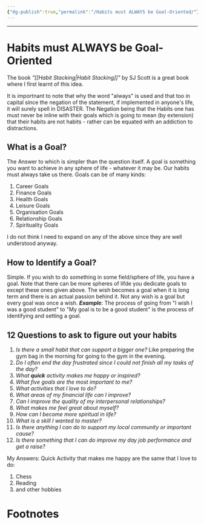 ```yaml
---
{"dg-publish":true,"permalink":"/Habits must ALWAYS be Goal-Oriented/"}
---
```


---
# Habits must ALWAYS be Goal-Oriented
The book *"[[Habit Stacking\|Habit Stacking]]"* by SJ Scott is a great book where I first learnt of this idea.

It is importnant to note that why the word "always" is used and that too in capital since the negation of the statement, if implemented in anyone's life, it will surely spell in DISASTER. The Negation being that the Habits one has must never be inline with their goals which is going to mean (by extension) that their habits are not habits - rather can be equated with an addiction to distractions.

## What is a Goal?
The Answer to which is simpler than the question itself. A goal is something you want to achieve in any sphere of life - whatever it may be. Our habits must always take us there.
Goals can be of many kinds:
1. Career Goals
2. Finance Goals
3. Health Goals
4. Leisure Goals
5. Organisation Goals
6. Relationship Goals
7. Spirituality Goals

I do not think I need to expand on any of the above since they are well understood anyway.

## How to Identify a Goal?
Simple. If you wish to do something in some field/sphere of life, you have a goal. Note that there can be more spheres of lifde you dedicate goals to except these ones given above.
The wish becomes a goal when it is long term and there is an actual passion behind it. Not any wish is a goal but every goal was once a wish. 
***Example***: The process of going from "I wish I was a good student" to "My goal is to be a good student" is the process of identifying and setting a goal.

## 12 Questions to ask to figure out your habits
1. *Is there a small habit that can support a bigger one?* Like preparing the gym bag in the morning for going to the gym in the evening.
2. *Do I often end the day frustrated since I could not finish all my tasks of the day?*
3. *What **quick** activity makes me happy or inspired?*
4. *What five goals are the most important to me?*
5. *What activities that I love to do?*
6. *What areas of my financial life can I improve?*
7. *Can I improve the quality of my interpersonal relationships?*
8. *What makes me feel great about myself?*
9. *How can I become more spiritual in life?*
10. *What is a skill I wanted to master?*
11. *Is there anything I can do to support my local community or important cause?*
12. *Is there something that I can do improve my day job performance and get a raise?*

My Answers:
Quick Activity that makes me happy are the same that I love to do: 
1. Chess
2. Reading
3. and other hobbies


# Footnotes